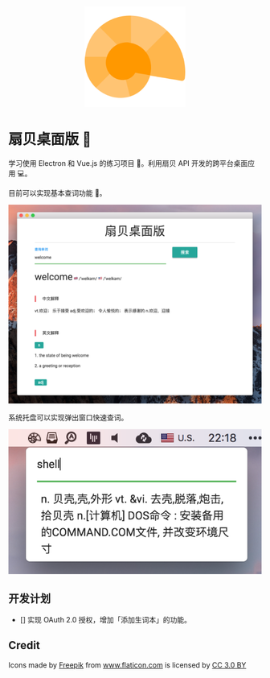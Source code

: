 <p align="center">
  <img src="icons/app/icon512.png" width=200 />
</p>

# 扇贝桌面版 🐚 
学习使用 Electron 和 Vue.js 的练习项目 🎉。利用扇贝 API 开发的跨平台桌面应用 💻。

目前可以实现基本查词功能 📖。

![](assets/screenshots/screenshot1.png)

系统托盘可以实现弹出窗口快速查词。

![](assets/screenshots/screenshot2.png
)

## 开发计划
- [] 实现 OAuth 2.0 授权，增加「添加生词本」的功能。

## Credit
<div>Icons made by <a href="http://www.freepik.com" title="Freepik">Freepik</a> from <a href="https://www.flaticon.com/" title="Flaticon">www.flaticon.com</a> is licensed by <a href="http://creativecommons.org/licenses/by/3.0/" title="Creative Commons BY 3.0" target="_blank">CC 3.0 BY</a></div>